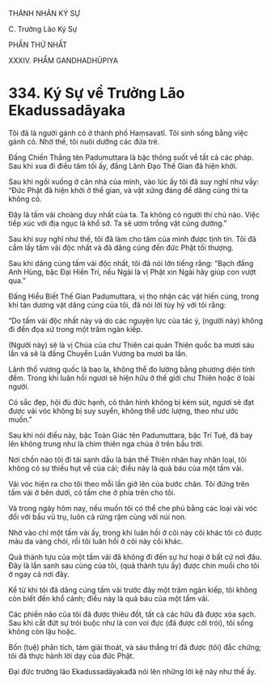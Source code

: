 THÁNH NHÂN KÝ SỰ

C. Trưởng Lão Ký Sự

PHẦN THỨ NHẤT

XXXIV. PHẨM GANDHADHŪPIYA

# 334. Ký Sự về Trưởng Lão Ekadussadāyaka

Tôi đã là người gánh cỏ ở thành phố Haṃsavatī. Tôi sinh sống bằng việc gánh cỏ. Nhờ thế, tôi nuôi dưỡng các đứa trẻ.

Đấng Chiến Thắng tên Padumuttara là bậc thông suốt về tất cả các pháp. Sau khi xua đi điều tăm tối ấy, đấng Lãnh Đạo Thế Gian đã hiện khởi.

Sau khi ngồi xuống ở căn nhà của mình, vào lúc ấy tôi đã suy nghĩ như vầy: “Đức Phật đã hiện khởi ở thế gian, và vật xứng đáng để dâng cúng thì ta không có.

Đây là tấm vải choàng duy nhất của ta. Ta không có người thí chủ nào. Việc tiếp xúc với địa ngục là khổ sở. Ta sẽ ươm trồng vật cúng dường.”

Sau khi suy nghĩ như thế, tôi đã làm cho tâm của mình được tịnh tín. Tôi đã cầm lấy tấm vải độc nhất và đã dâng cúng đến đức Phật tối thượng.

Sau khi dâng cúng tấm vải độc nhất, tôi đã nói lớn tiếng rằng: “Bạch đấng Anh Hùng, bậc Đại Hiền Trí, nếu Ngài là vị Phật xin Ngài hãy giúp con vượt qua.”

Đấng Hiểu Biết Thế Gian Padumuttara, vị thọ nhận các vật hiến cúng, trong khi tán dương vật dâng cúng của tôi, đã nói lời tùy hỷ với tôi rằng:

“Do tấm vải độc nhất này và do các nguyện lực của tác ý, (người này) không đi đến đọa xứ trong một trăm ngàn kiếp.

(Người này) sẽ là vị Chúa của chư Thiên cai quản Thiên quốc ba mươi sáu lần và sẽ là đấng Chuyển Luân Vương ba mươi ba lần.

Lãnh thổ vương quốc là bao la, không thể đo lường bằng phương diện tính đếm. Trong khi luân hồi ngươi sẽ hiện hữu ở thế giới chư Thiên hoặc ở loài người.

Có sắc đẹp, hội đủ đức hạnh, có thân hình không bị kém sút, ngươi sẽ đạt được vải vóc không bị suy suyển, không thể ước lượng, theo như ước muốn.”

Sau khi nói điều này, bậc Toàn Giác tên Padumuttara, bậc Trí Tuệ, đã bay lên không trung như là chim thiên nga chúa ở trên bầu trời.

Nơi chốn nào tôi đi tái sanh dầu là bản thể Thiên nhân hay nhân loại, tôi không có sự thiếu hụt về của cải; điều này là quả báu của một tấm vải.

Vải vóc hiện ra cho tôi theo mỗi lần giở lên của bước chân. Tôi đứng trên tấm vải ở bên dưới, có tấm che ở phía trên cho tôi.

Và trong ngày hôm nay, nếu muốn tôi có thể che phủ bằng các loại vải vóc đối với bầu vũ trụ, luôn cả rừng rậm cùng với núi non.

Nhờ vào chỉ một tấm vải ấy, trong khi luân hồi ở cõi này cõi khác tôi có được màu da vàng chói, rồi tôi luân hồi ở cõi này cõi khác.

Quả thành tựu của một tấm vải đã không đi đến sự hư hoại ở bất cứ nơi đâu. Đây là lần sanh sau cùng của tôi, (quả thành tựu ấy) được chín muồi cho tôi ở ngay cả nơi đây.

Kể từ khi tôi đã dâng cúng tấm vải trước đây một trăm ngàn kiếp, tôi không còn biết đến khổ cảnh; điều này là quả báu của một tấm vải.

Các phiền não của tôi đã được thiêu đốt, tất cả các hữu đã được xóa sạch. Sau khi cắt đứt sự trói buộc như là con voi đực (đã được cởi trói), tôi sống không còn lậu hoặc.

Bốn (tuệ) phân tích, tám giải thoát, và sáu thắng trí đã được (tôi) đắc chứng; tôi đã thực hành lời dạy của đức Phật.

Đại đức trưởng lão Ekadussadāyakađã nói lên những lời kệ này như thế ấy.
